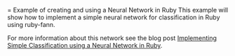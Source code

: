 = Example of creating and using a Neural Network in Ruby
This example will show how to implement a simple neural network for classification in Ruby using ruby-fann.

For more information about this network see the blog post [Implementing Simple Classification using a Neural Network in Ruby](http://www.practicalai.io/implementing-simple-classification-using-neural-network-in-ruby/).
